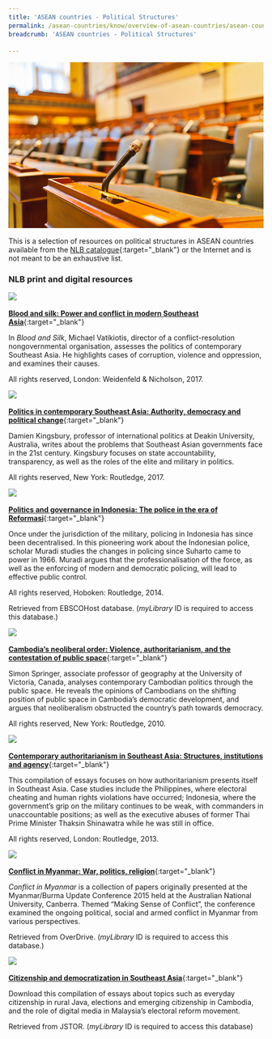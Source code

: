 ```yaml
---
title: 'ASEAN countries - Political Structures'
permalink: /asean-countries/know/overview-of-asean-countries/asean-countries-political-structures/
breadcrumb: 'ASEAN countries - Political Structures'

---
```



<img src="/images/asean-countries/ASEAN-countries-Political-structures.jpg" alt="political structures banner" style="width:800px;" />

This is a selection of resources on political structures in ASEAN countries available from the [NLB catalogue](http://catalogue.nlb.gov.sg/){:target="_blank"} or the Internet and is not meant to be an exhaustive list.

### **NLB print and digital resources**

<img src="/images/book-covers/Blood-and-silk-Power-and-conflict-in-modern-Southeast-Asia.png" style="width:180px;" />

[**Blood and silk: Power and conflict in modern Southeast Asia**](http://eservice.nlb.gov.sg/item_holding.aspx?bid=202929094){:target="_blank"}

In *Blood and Silk*, Michael Vatikiotis, director of a conflict-resolution nongovernmental organisation, assesses the politics of contemporary Southeast Asia. He highlights cases of corruption, violence and oppression, and examines their causes.

All rights reserved, London: Weidenfeld & Nicholson, 2017.

<img src="/images/book-covers/Politics-in-contemporary-Southeast-Asia-Authority-democracy-and-political-change.png" style="width:180px;" />

[**Politics in contemporary Southeast Asia: Authority, democracy and political change**](http://eservice.nlb.gov.sg/item_holding.aspx?bid=202745873){:target="_blank"}

Damien Kingsbury, professor of international politics at Deakin University, Australia, writes about the problems that Southeast Asian governments face in the 21st century. Kingsbury focuses on state accountability, transparency, as well as the roles of the elite and military in politics.

All rights reserved, New York: Routledge, 2017.

<img src="/images/book-covers/Politics-and-governance-in-Indonesia-The-police-in-the-era-of-Reformasi.png" style="width:180px;" />

[**Politics and governance in Indonesia: The police in the era of Reformasi**](http://eresources.nlb.gov.sg/Main/Browse?startsWith=E){:target="_blank"}

Once under the jurisdiction of the military, policing in Indonesia has since been decentralised. In this pioneering work about the Indonesian police, scholar Muradi studies the changes in policing since Suharto came to power in 1966. Muradi argues that the professionalisation of the force, as well as the enforcing of modern and democratic policing, will lead to effective public control.

All rights reserved, Hoboken: Routledge, 2014.

Retrieved from EBSCOHost database. (*myLibrary* ID is required to access this database.)

<img src="/images/book-covers/Cambodia’s-neoliberal-order-Violence-authoritarianism-and-the-contestation-of-public-space.png" style="width:180px;" />

[**Cambodia’s neoliberal order: Violence, authoritarianism, and the contestation of public space**](http://eservice.nlb.gov.sg/item_holding.aspx?bid=13681210){:target="_blank"}

Simon Springer, associate professor of geography at the University of Victoria, Canada, analyses contemporary Cambodian politics through the public space. He reveals the opinions of Cambodians on the shifting position of public space in Cambodia’s democratic development, and argues that neoliberalism obstructed the country’s path towards democracy.

All rights reserved, New York: Routledge, 2010.

<img src="/images/book-covers/Contemporary-authoritarianism-in-Southeast-Asia-Structures-institutions-and-agency.png" style="width:180px;" />

[**Contemporary authoritarianism in Southeast Asia: Structures, institutions and agency**](http://eservice.nlb.gov.sg/item_holding.aspx?bid=200147128){:target="_blank"}

This compilation of essays focuses on how authoritarianism presents itself in Southeast Asia. Case studies include the Philippines, where electoral cheating and human rights violations have occurred; Indonesia, where the government’s grip on the military continues to be weak, with commanders in unaccountable positions; as well as the executive abuses of former Thai Prime Minister Thaksin Shinawatra while he was still in office.

All rights reserved, London: Routledge, 2013.

<img src="/images/book-covers/Conflict-in-Myanmar-War-politics-religion.png" style="width:180px;" />

[**Conflict in Myanmar: War, politics, religion**](https://nlb.overdrive.com/media/3302830){:target="_blank"}

*Conflict in Myanmar* is a collection of papers originally presented at the Myanmar/Burma Update Conference 2015 held at the Australian National University, Canberra. Themed “Making Sense of Conflict”, the conference examined the ongoing political, social and armed conflict in Myanmar from various perspectives.

Retrieved from OverDrive. (*myLibrary* ID is required to access this database.)

<img src="/images/book-covers/Citizenship-and-democratization-in-Southeast-Asia.png" style="width:180px;" />

[**Citizenship and democratization in Southeast Asia**](http://eresources.nlb.gov.sg/Main/Browse?startsWith=J){:target="_blank"}

Download this compilation of essays about topics such as everyday citizenship in rural Java, elections and emerging citizenship in Cambodia, and the role of digital media in Malaysia’s electoral reform movement.

Retrieved from JSTOR. (*myLibrary* ID is required to access this database)